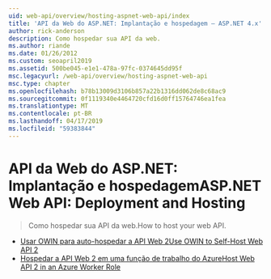 ```yaml
---
uid: web-api/overview/hosting-aspnet-web-api/index
title: 'API da Web do ASP.NET: Implantação e hospedagem – ASP.NET 4.x'
author: rick-anderson
description: Como hospedar sua API da web.
ms.author: riande
ms.date: 01/26/2012
ms.custom: seoapril2019
ms.assetid: 500be045-e1e1-478a-97fc-0374645dd95f
msc.legacyurl: /web-api/overview/hosting-aspnet-web-api
msc.type: chapter
ms.openlocfilehash: b78b13009d3106b857a22b1316dd062de8c68ac9
ms.sourcegitcommit: 0f1119340e4464720cfd16d0ff15764746ea1fea
ms.translationtype: MT
ms.contentlocale: pt-BR
ms.lasthandoff: 04/17/2019
ms.locfileid: "59383844"
---
```

# <a name="aspnet-web-api-deployment-and-hosting"></a><span data-ttu-id="c9456-103">API da Web do ASP.NET: Implantação e hospedagem</span><span class="sxs-lookup"><span data-stu-id="c9456-103">ASP.NET Web API: Deployment and Hosting</span></span>

> <span data-ttu-id="c9456-104">Como hospedar sua API da web.</span><span class="sxs-lookup"><span data-stu-id="c9456-104">How to host your web API.</span></span>


- [<span data-ttu-id="c9456-105">Usar OWIN para auto-hospedar a API Web 2</span><span class="sxs-lookup"><span data-stu-id="c9456-105">Use OWIN to Self-Host Web API 2</span></span>](use-owin-to-self-host-web-api.md)
- [<span data-ttu-id="c9456-106">Hospedar a API Web 2 em uma função de trabalho do Azure</span><span class="sxs-lookup"><span data-stu-id="c9456-106">Host Web API 2 in an Azure Worker Role</span></span>](host-aspnet-web-api-in-an-azure-worker-role.md)
